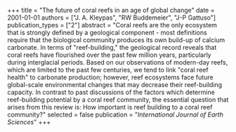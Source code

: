 +++
title = "The future of coral reefs in an age of global change"
date = 2001-01-01
authors = ["J. A. Kleypas", "RW Buddemeier", "J-P Gattuso"]
publication_types = ["2"]
abstract = "Coral reefs are the only ecosystem that is strongly defined by a geological component - most definitions require that the biological community produces its own build-up of calcium carbonate. In terms of \"reef-building,\" the geological record reveals that coral reefs have flourished over the past few million years, particularly during interglacial periods. Based on our observations of modern-day reefs, which are limited to the past few centuries, we tend to link \"coral reef health\" to carbonate production; however, reef ecosystems face future global-scale environmental changes that may decrease their reef-building capacity. In contrast to past discussions of the factors which determine reef-building potential by a coral reef community, the essential question that arises from this review is: How important is reef building to a coral reef community?"
selected = false
publication = "*International Journal of Earth Sciences*"
+++

